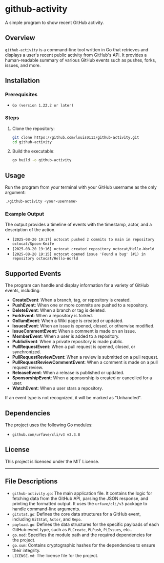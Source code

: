 # github-activity

A simple program to show recent GitHub activity.

## Overview

`github-activity` is a command-line tool written in Go that retrieves and displays a user's recent public activity from GitHub's API. It provides a human-readable summary of various GitHub events such as pushes, forks, issues, and more.

## Installation

### Prerequisites

  * `Go (version 1.22.2 or later)`

### Steps

1.  Clone the repository:
    ```bash
    git clone https://github.com/louis0113/github-activity.git
    cd github-activity
    ```
2.  Build the executable:
    ```bash
    go build -o github-activity
    ```

## Usage

Run the program from your terminal with your GitHub username as the only argument:

```bash
./github-activity <your-username>
```

### Example Output

The output provides a timeline of events with the timestamp, actor, and a description of the action.

  * `[2025-08-20 19:17] octocat pushed 2 commits to main in repository octocat/Spoon-Knife`
  * `[2025-08-20 19:16] octocat created repository octocat/Hello-World`
  * `[2025-08-20 19:15] octocat opened issue 'Found a bug' (#1) in repository octocat/Hello-World`

## Supported Events

The program can handle and display information for a variety of GitHub events, including:

  * **CreateEvent**: When a branch, tag, or repository is created.
  * **PushEvent**: When one or more commits are pushed to a repository.
  * **DeleteEvent**: When a branch or tag is deleted.
  * **ForkEvent**: When a repository is forked.
  * **GollumEvent**: When a Wiki page is created or updated.
  * **IssuesEvent**: When an issue is opened, closed, or otherwise modified.
  * **IssueCommentEvent**: When a comment is made on an issue.
  * **MemberEvent**: When a user is added to a repository.
  * **PublicEvent**: When a private repository is made public.
  * **PullRequestEvent**: When a pull request is opened, closed, or synchronized.
  * **PullRequestReviewEvent**: When a review is submitted on a pull request.
  * **PullRequestReviewCommentEvent**: When a comment is made on a pull request review.
  * **ReleaseEvent**: When a release is published or updated.
  * **SponsorshipEvent**: When a sponsorship is created or cancelled for a user.
  * **WatchEvent**: When a user stars a repository.

If an event type is not recognized, it will be marked as "Unhandled".

## Dependencies

The project uses the following Go modules:

  * `github.com/urfave/cli/v3 v3.3.8` 

## License

This project is licensed under the MIT License.

-----

## File Descriptions

  * `github-activity.go`: The main application file. It contains the logic for fetching data from the GitHub API, parsing the JSON response, and printing the formatted output. It uses the `urfave/cli/v3` package to handle command-line arguments.
  * `gitstat.go`: Defines the core data structures for a GitHub event, including `GitStat`, `Actor`, and `Repo`.
  * `payload.go`: Defines the data structures for the specific payloads of each GitHub event type, such as `PLCreate`, `PLPush`, `PLIssues`, etc..
  * `go.mod`: Specifies the module path and the required dependencies for the project.
  * `go.sum`: Contains cryptographic hashes for the dependencies to ensure their integrity.
  * `LICENSE.md`: The license file for the project.
